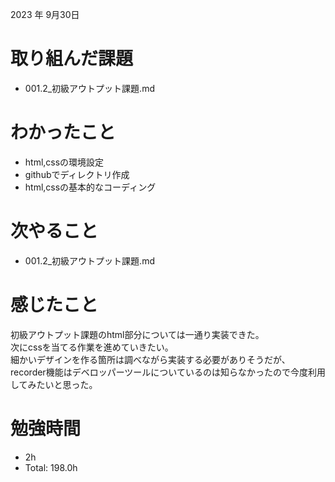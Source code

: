 2023 年 9月30日

# 取り組んだ課題
- 001.2_初級アウトプット課題.md

# わかったこと
- html,cssの環境設定
- githubでディレクトリ作成
- html,cssの基本的なコーディング


# 次やること
- 001.2_初級アウトプット課題.md

# 感じたこと
初級アウトプット課題のhtml部分については一通り実装できた。<br>
次にcssを当てる作業を進めていきたい。<br>
細かいデザインを作る箇所は調べながら実装する必要がありそうだが、<br>
recorder機能はデベロッパーツールについているのは知らなかったので今度利用してみたいと思った。

# 勉強時間
-  2h
- Total: 198.0h
